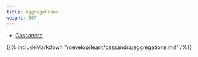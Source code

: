 ```yaml
---
title: Aggregations
weight: 567
---
```


<ul class="nav nav-tabs nav-tabs-yb">
  <li class="active">
    <a href="#cassandra">
      <i class="icon-cassandra" aria-hidden="true"></i>
      Cassandra
    </a>
  </li>
</ul>

<div class="tab-content">
  <div id="cassandra" class="tab-pane fade in active">
    {{% includeMarkdown "/develop/learn/cassandra/aggregations.md" /%}}
  </div>
</div>

